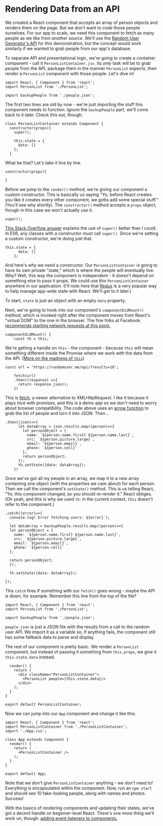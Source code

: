 # Rendering Data from an API #

We created a React component that accepts an array of person objects and renders them on the page. But we don't want to code those people ourselves. For our app to scale, we need this component to fetch as many people as we like from *another source*. We'll use the [Random User Generator's API](https://randomuser.me/) for this demonstration, but the concept would work similarly if we wanted to grab people from our app's database.

To separate API and presentational logic, we're going to create a container component - call it ```PersonListContainer.jsx```. Its *only* task will be to grab people from the API, package them in the manner ```PersonList``` expects, then render a ```PersonList``` component with those people. Let's dive in!

```
import React, { Component } from 'react';
import PersonList from './PersonList';

import backupPeople from './people.json';
```

The first two lines are old by now - we're just importing the stuff this component needs to function. Ignore the `backupPeople` part, we'll come back to it later. Check this out, though:

```
class PersonListContainer extends Component {
  constructor(props){
    super();

    this.state = {
      data: []
    };
  }
```

What be that? Let's take it line by line.

```
constructor(props){
  
}
```

Before we jump to the ```render()``` method, we're giving our component a custom constructor. This is basically us saying "Yo, before React creates you like it creates every other component, we gotta add some special stuff." (You'll see why shortly). The ```constructor()``` method accepts a ```props``` object, though in this case we won't actually use it.

```super();```

[This Stack Overflow answer](http://stackoverflow.com/questions/39822941/what-does-super-do-with-any-arguments) explains the use of ```super()``` better than I could. In ES6, any classes with a constructor *must* call ```super()```. Since we're setting a custom constructor, we're doing just that.

```
this.state = {
      data: []
    };
```

And here's *why* we need a constructor. Our ```PersonListContainer``` is going to have its own private "state," which is where the people will eventually live. Why? Well, this way the component is independent - it doesn't depend on something else to pass it props. We could use this ```PersonListContainer``` anywhere in our application. (I'll note here that [Redux](http://redux.js.org/) is a very popular way to help manage app-wide state with React. We'll get to it later.)

To start, ```state``` is just an object with an empty ```data``` property. 

Next, we're going to hook into our component's ```componentDidMount()``` method, which is invoked right after the component moves from React's "virtual DOM" to the one in the browser. The fine folks at Facebook [recommends starting network requests at this point.](https://facebook.github.io/react/docs/react-component.html#componentdidmount)

```
componentDidMount() {
    const th = this;
```

We're getting a handle on ```this``` - the component - because ```this``` will mean something different inside the Promise where we work with the data from the API. ([More on the madness of ```this```](https://github.com/getify/You-Dont-Know-JS/blob/master/this%20&%20object%20prototypes/README.md#you-dont-know-js-this--object-prototypes))

```
const url = 'https://randomuser.me/api/?results=10';

    fetch(url)
    .then((response) =>{
      return response.json();
    })
```

This is [fetch](https://developer.mozilla.org/en-US/docs/Web/API/Fetch_API/Using_Fetch), a newer alternative to XMLHttpRequest. I like it because it plays nice with promises, and this is a demo app so we don't need to worry about browser compatibility. The code above uses an [arrow function](https://developer.mozilla.org/en-US/docs/Web/JavaScript/Reference/Functions/Arrow_functions) to grab the list of people and turn it into JSON. Then...

```
.then((json)=>{
      let dataArray = json.results.map((person)=>{
        let personObject = {
          name: `${person.name.first} ${person.name.last}`,
          src: `${person.picture.large}`,
          email: `${person.email}`,
          phone: `${person.cell}`
        };
        return personObject;
      });
      th.setState({data: dataArray});
    })
```

Once we've got all my people in an array, we map it to a new array containing one object (with the properties we care about) for each person. Then we call the component's ```setState()``` method. This is us telling React, "Yo, this component changed, so you should re-render it." React obliges. (Oh yeah, and this is why we used ```th```: in the current context, ```this``` doesn't refer to the component.)

```
.catch((error)=>{
  console.log(`Error fetching users: ${error}`);

  let dataArray = backupPeople.results.map((person)=>{
  let personObject = {
    name: `${person.name.first} ${person.name.last}`,
    src: `${person.picture.large}`,
    email: `${person.email}`,
    phone: `${person.cell}`
  };

  return personObject;
  });

  th.setState({data: dataArray});

});
```

This `catch` fires if something with our `fetch()` goes wrong - maybe the API is down, for example. Remember this line from the top of the file?

```
import React, { Component } from 'react';
import PersonList from './PersonList';

import backupPeople from './people.json';
```

`people.json` is just a JSON file with the results from a call to the random user API. We import it as a variable so, if anything fails, the component still has some fallback data to parse and display.

The rest of our component is pretty basic. We render a ```PersonList``` component, but instead of passing it something from ```this.props```, we give it ```this.state.data``` instead.

```
  render() {
    return (
      <div className="PersonListContainer">
        <PersonList people={this.state.data}/>
      </div>
    );
  }
}

export default PersonListContainer;
```

Now we can jump into our ```App``` component and change it like this:

```
import React, { Component } from 'react';
import PersonListContainer from './PersonListContainer';
import './App.css';

class App extends Component {
  render() {
    return (
      <PersonListContainer />
    );
  }
}

export default App;

```

Note that we don't give ```PersonListContainer``` anything - we don't need to! Everything is encapsulated within the component. Now, run an ```npm start``` and should see 10 fake-looking people, along with names and photos. Success!

With the basics of rendering components and updating their states, we've got a decent handle on beginner-level React. There's one more thing we'll work on, though: [adding event listeners to components.](https://github.com/KiaFarhang/react-meetup/tree/stage-4)

